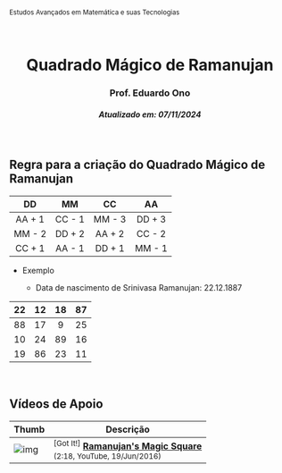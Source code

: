 <img alt="" width="100%" height="2px" align="right">
<sup>Estudos Avançados em Matemática e suas Tecnologias</sup>
<img alt="" width="100%" height="2px" align="right">

&nbsp;

<h1 align="center">Quadrado Mágico de Ramanujan</h1>
<h3 align="center">Prof. Eduardo Ono</h3>
<h5 align="center">Atualizado em: 07/11/2024</h5>

&nbsp;

## Regra para a criação do Quadrado Mágico de Ramanujan

|   DD   |   MM   |   CC   |   AA   |
|:------:|:------:|:------:|:------:|
| AA + 1 | CC - 1 | MM - 3 | DD + 3 |
| MM - 2 | DD + 2 | AA + 2 | CC - 2 |
| CC + 1 | AA - 1 | DD + 1 | MM - 1 |

* Exemplo

  * Data de nascimento de Srinivasa Ramanujan: 22.12.1887

| 22 | 12 | 18 | 87 |
|:--:|:--:|:--:|:--:|
| 88 | 17 | 9  | 25 |
| 10 | 24 | 89 | 16 |
| 19 | 86 | 23 | 11 |

&nbsp;

## Vídeos de Apoio

| Thumb | Descrição |
| --- | --- |
| ![img](https://img.youtube.com/vi/JCOv6ITiGEo/default.jpg) | <sup>[Got It!]</sup> [__Ramanujan's Magic Square__](https://www.youtube.com/watch?v=JCOv6ITiGEo)<br><sub>(2:18, YouTube, 19/Jun/2016)</sub> |

&nbsp;

